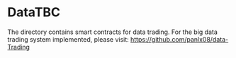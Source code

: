 # DataTBC
The directory contains smart contracts for data trading.
For the big data trading system implemented, please visit:
https://github.com/panlx08/data-Trading
